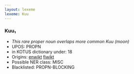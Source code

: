 ```yaml
---
layout: lexeme
lexeme: Kuu
---
```


###  Kuu₁

* _This rare proper noun overlaps more common *Kuu* (moon)_
* UPOS:  PROPN
* in KOTUS dictionary under:  18
* Origins: [enwikt](https://en.wiktionary.org/wiki/Kuu) [fiwikt](https://fi.wiktionary.org/wiki/Kuu) 
* Possible NER class:  MISC
* Blacklisted:  PROPN-BLOCKING

